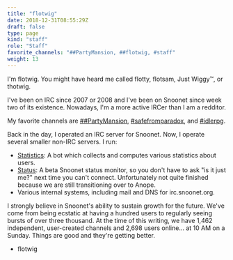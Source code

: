 ```yaml
---
title: "flotwig"
date: 2018-12-31T08:55:29Z
draft: false
type: page
kind: "staff"
role: "Staff"
favorite_channels: "##PartyMansion, ##flotwig, #staff"
weight: 13
---
```


I'm flotwig. You might have heard me called flotty, flotsam, Just Wiggy™, or thotwig.

I've been on IRC since 2007 or 2008 and I've been on Snoonet since week two of its existence. Nowadays, I'm a more active IRCer than I am a redditor.

My favorite channels are [##PartyMansion](https://webchat.snoonet.org/##PartyMansion),  [#safefromparadox](https://webchat.snoonet.org/#safefromparadox), and  [#idlerpg](https://webchat.snoonet.org/#idlerpg).

Back in the day, I operated an IRC server for Snoonet. Now, I operate several smaller non-IRC servers. I run:

* [Statistics](https://chanstats.snoonet.org/): A bot which collects and computes various statistics about users.
* [Status](https://status.snoonet.org/): A beta Snoonet status monitor, so you don't have to ask "is it just me?" next time you can't connect. Unfortunately not quite finished because we are still transitioning over to Anope.
* Various internal systems, including mail and DNS for irc.snoonet.org.

I strongly believe in Snoonet's ability to sustain growth for the future. We've come from being ecstatic at having a hundred users to regularly seeing bursts of over three thousand. At the time of this writing, we have 1,462 independent, user-created channels and 2,698 users online... at 10 AM on a Sunday. Things are good and they're getting better.

 - flotwig
